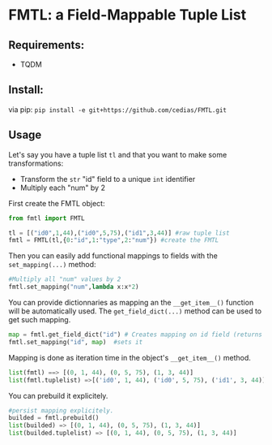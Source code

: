 # FMTL: a Field-Mappable Tuple List

## Requirements:

- TQDM

## Install:
via pip: `pip install -e git+https://github.com/cedias/FMTL.git`

## Usage

Let's say you have a tuple list `tl` and that you want to make some transformations:

- Transform the `str` "id" field to a unique `int` identifier
- Multiply each "num" by 2

First create the FMTL object:

```python
from fmtl import FMTL

tl = [("id0",1,44),("id0",5,75),("id1",3,44)] #raw tuple list
fmtl = FMTL(tl,{0:"id",1:"type",2:"num"}) #create the FMTL

```
Then you can easily add functional mappings to fields with the `set_mapping(...)` method:

```python
#Multiply all "num" values by 2
fmtl.set_mapping("num",lambda x:x*2)
```

You can provide dictionnaries as mapping an the `__get_item__()` function will be automatically used.
The `get_field_dict(...)` method can be used to get such mapping. 
```python
map = fmtl.get_field_dict("id") # Creates mapping on id field (returns dict())
fmtl.set_mapping("id", map)  #sets it
```
Mapping is done as iteration time in the object's `__get_item__()` method.

```python
list(fmtl) ==> [(0, 1, 44), (0, 5, 75), (1, 3, 44)] 
list(fmtl.tuplelist) =>[('id0', 1, 44), ('id0', 5, 75), ('id1', 3, 44)]
```
You can prebuild it explicitely.
```python
#persist mapping explicitely.
builded = fmtl.prebuild()
list(builded) => [(0, 1, 44), (0, 5, 75), (1, 3, 44)] 
list(builded.tuplelist) => [(0, 1, 44), (0, 5, 75), (1, 3, 44)] 
```
